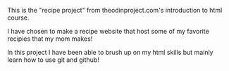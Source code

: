 This is the "recipe project" from theodinproject.com's introduction to html course. 

I have chosen to make a recipe website that host some of my favorite recipies that my mom makes! 

In this project I have been able to brush up on my html skills but mainly learn how to use git and github! 
